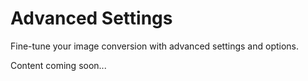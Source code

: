 # Advanced Settings

Fine-tune your image conversion with advanced settings and options.

Content coming soon...